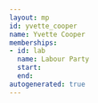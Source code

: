 ```yaml
---
layout: mp
id: yvette_cooper
name: Yvette Cooper
memberships:
- id: lab
  name: Labour Party
  start: 
  end: 
autogenerated: true
---
```

